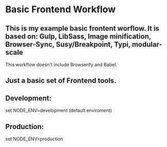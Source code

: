 # Basic Frontend Workflow
This is my example basic frontent worflow.
It is based on:
Gulp,
LibSass,
Image minification,
Browser-Sync,
Susy/Breakpoint,
Typi,
modular-scale
--------------------------------------------------
This workflow doesn't include Browserify and Babel.

Just a basic set of Frontend tools.
---------------------------------------------------

Development:
------------
set NODE_ENV=development (default enviroment)

Production:
-----------
set NODE_ENV=production
